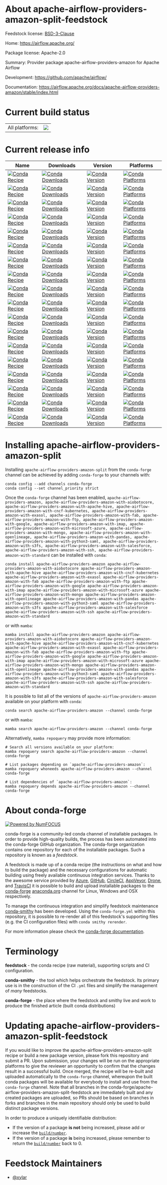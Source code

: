 About apache-airflow-providers-amazon-split-feedstock
=====================================================

Feedstock license: [BSD-3-Clause](https://github.com/conda-forge/apache-airflow-providers-amazon-feedstock/blob/main/LICENSE.txt)

Home: https://airflow.apache.org/

Package license: Apache-2.0

Summary: Provider package apache-airflow-providers-amazon for Apache Airflow

Development: https://github.com/apache/airflow/

Documentation: https://airflow.apache.org/docs/apache-airflow-providers-amazon/stable/index.html

Current build status
====================


<table><tr><td>All platforms:</td>
    <td>
      <a href="https://dev.azure.com/conda-forge/feedstock-builds/_build/latest?definitionId=11950&branchName=main">
        <img src="https://dev.azure.com/conda-forge/feedstock-builds/_apis/build/status/apache-airflow-providers-amazon-feedstock?branchName=main">
      </a>
    </td>
  </tr>
</table>

Current release info
====================

| Name | Downloads | Version | Platforms |
| --- | --- | --- | --- |
| [![Conda Recipe](https://img.shields.io/badge/recipe-apache--airflow--providers--amazon-green.svg)](https://anaconda.org/conda-forge/apache-airflow-providers-amazon) | [![Conda Downloads](https://img.shields.io/conda/dn/conda-forge/apache-airflow-providers-amazon.svg)](https://anaconda.org/conda-forge/apache-airflow-providers-amazon) | [![Conda Version](https://img.shields.io/conda/vn/conda-forge/apache-airflow-providers-amazon.svg)](https://anaconda.org/conda-forge/apache-airflow-providers-amazon) | [![Conda Platforms](https://img.shields.io/conda/pn/conda-forge/apache-airflow-providers-amazon.svg)](https://anaconda.org/conda-forge/apache-airflow-providers-amazon) |
| [![Conda Recipe](https://img.shields.io/badge/recipe-apache--airflow--providers--amazon--with--aiobotocore-green.svg)](https://anaconda.org/conda-forge/apache-airflow-providers-amazon-with-aiobotocore) | [![Conda Downloads](https://img.shields.io/conda/dn/conda-forge/apache-airflow-providers-amazon-with-aiobotocore.svg)](https://anaconda.org/conda-forge/apache-airflow-providers-amazon-with-aiobotocore) | [![Conda Version](https://img.shields.io/conda/vn/conda-forge/apache-airflow-providers-amazon-with-aiobotocore.svg)](https://anaconda.org/conda-forge/apache-airflow-providers-amazon-with-aiobotocore) | [![Conda Platforms](https://img.shields.io/conda/pn/conda-forge/apache-airflow-providers-amazon-with-aiobotocore.svg)](https://anaconda.org/conda-forge/apache-airflow-providers-amazon-with-aiobotocore) |
| [![Conda Recipe](https://img.shields.io/badge/recipe-apache--airflow--providers--amazon--with--apache--hive-green.svg)](https://anaconda.org/conda-forge/apache-airflow-providers-amazon-with-apache-hive) | [![Conda Downloads](https://img.shields.io/conda/dn/conda-forge/apache-airflow-providers-amazon-with-apache-hive.svg)](https://anaconda.org/conda-forge/apache-airflow-providers-amazon-with-apache-hive) | [![Conda Version](https://img.shields.io/conda/vn/conda-forge/apache-airflow-providers-amazon-with-apache-hive.svg)](https://anaconda.org/conda-forge/apache-airflow-providers-amazon-with-apache-hive) | [![Conda Platforms](https://img.shields.io/conda/pn/conda-forge/apache-airflow-providers-amazon-with-apache-hive.svg)](https://anaconda.org/conda-forge/apache-airflow-providers-amazon-with-apache-hive) |
| [![Conda Recipe](https://img.shields.io/badge/recipe-apache--airflow--providers--amazon--with--cncf--kubernetes-green.svg)](https://anaconda.org/conda-forge/apache-airflow-providers-amazon-with-cncf-kubernetes) | [![Conda Downloads](https://img.shields.io/conda/dn/conda-forge/apache-airflow-providers-amazon-with-cncf-kubernetes.svg)](https://anaconda.org/conda-forge/apache-airflow-providers-amazon-with-cncf-kubernetes) | [![Conda Version](https://img.shields.io/conda/vn/conda-forge/apache-airflow-providers-amazon-with-cncf-kubernetes.svg)](https://anaconda.org/conda-forge/apache-airflow-providers-amazon-with-cncf-kubernetes) | [![Conda Platforms](https://img.shields.io/conda/pn/conda-forge/apache-airflow-providers-amazon-with-cncf-kubernetes.svg)](https://anaconda.org/conda-forge/apache-airflow-providers-amazon-with-cncf-kubernetes) |
| [![Conda Recipe](https://img.shields.io/badge/recipe-apache--airflow--providers--amazon--with--exasol-green.svg)](https://anaconda.org/conda-forge/apache-airflow-providers-amazon-with-exasol) | [![Conda Downloads](https://img.shields.io/conda/dn/conda-forge/apache-airflow-providers-amazon-with-exasol.svg)](https://anaconda.org/conda-forge/apache-airflow-providers-amazon-with-exasol) | [![Conda Version](https://img.shields.io/conda/vn/conda-forge/apache-airflow-providers-amazon-with-exasol.svg)](https://anaconda.org/conda-forge/apache-airflow-providers-amazon-with-exasol) | [![Conda Platforms](https://img.shields.io/conda/pn/conda-forge/apache-airflow-providers-amazon-with-exasol.svg)](https://anaconda.org/conda-forge/apache-airflow-providers-amazon-with-exasol) |
| [![Conda Recipe](https://img.shields.io/badge/recipe-apache--airflow--providers--amazon--with--fab-green.svg)](https://anaconda.org/conda-forge/apache-airflow-providers-amazon-with-fab) | [![Conda Downloads](https://img.shields.io/conda/dn/conda-forge/apache-airflow-providers-amazon-with-fab.svg)](https://anaconda.org/conda-forge/apache-airflow-providers-amazon-with-fab) | [![Conda Version](https://img.shields.io/conda/vn/conda-forge/apache-airflow-providers-amazon-with-fab.svg)](https://anaconda.org/conda-forge/apache-airflow-providers-amazon-with-fab) | [![Conda Platforms](https://img.shields.io/conda/pn/conda-forge/apache-airflow-providers-amazon-with-fab.svg)](https://anaconda.org/conda-forge/apache-airflow-providers-amazon-with-fab) |
| [![Conda Recipe](https://img.shields.io/badge/recipe-apache--airflow--providers--amazon--with--ftp-green.svg)](https://anaconda.org/conda-forge/apache-airflow-providers-amazon-with-ftp) | [![Conda Downloads](https://img.shields.io/conda/dn/conda-forge/apache-airflow-providers-amazon-with-ftp.svg)](https://anaconda.org/conda-forge/apache-airflow-providers-amazon-with-ftp) | [![Conda Version](https://img.shields.io/conda/vn/conda-forge/apache-airflow-providers-amazon-with-ftp.svg)](https://anaconda.org/conda-forge/apache-airflow-providers-amazon-with-ftp) | [![Conda Platforms](https://img.shields.io/conda/pn/conda-forge/apache-airflow-providers-amazon-with-ftp.svg)](https://anaconda.org/conda-forge/apache-airflow-providers-amazon-with-ftp) |
| [![Conda Recipe](https://img.shields.io/badge/recipe-apache--airflow--providers--amazon--with--google-green.svg)](https://anaconda.org/conda-forge/apache-airflow-providers-amazon-with-google) | [![Conda Downloads](https://img.shields.io/conda/dn/conda-forge/apache-airflow-providers-amazon-with-google.svg)](https://anaconda.org/conda-forge/apache-airflow-providers-amazon-with-google) | [![Conda Version](https://img.shields.io/conda/vn/conda-forge/apache-airflow-providers-amazon-with-google.svg)](https://anaconda.org/conda-forge/apache-airflow-providers-amazon-with-google) | [![Conda Platforms](https://img.shields.io/conda/pn/conda-forge/apache-airflow-providers-amazon-with-google.svg)](https://anaconda.org/conda-forge/apache-airflow-providers-amazon-with-google) |
| [![Conda Recipe](https://img.shields.io/badge/recipe-apache--airflow--providers--amazon--with--imap-green.svg)](https://anaconda.org/conda-forge/apache-airflow-providers-amazon-with-imap) | [![Conda Downloads](https://img.shields.io/conda/dn/conda-forge/apache-airflow-providers-amazon-with-imap.svg)](https://anaconda.org/conda-forge/apache-airflow-providers-amazon-with-imap) | [![Conda Version](https://img.shields.io/conda/vn/conda-forge/apache-airflow-providers-amazon-with-imap.svg)](https://anaconda.org/conda-forge/apache-airflow-providers-amazon-with-imap) | [![Conda Platforms](https://img.shields.io/conda/pn/conda-forge/apache-airflow-providers-amazon-with-imap.svg)](https://anaconda.org/conda-forge/apache-airflow-providers-amazon-with-imap) |
| [![Conda Recipe](https://img.shields.io/badge/recipe-apache--airflow--providers--amazon--with--microsoft--azure-green.svg)](https://anaconda.org/conda-forge/apache-airflow-providers-amazon-with-microsoft-azure) | [![Conda Downloads](https://img.shields.io/conda/dn/conda-forge/apache-airflow-providers-amazon-with-microsoft-azure.svg)](https://anaconda.org/conda-forge/apache-airflow-providers-amazon-with-microsoft-azure) | [![Conda Version](https://img.shields.io/conda/vn/conda-forge/apache-airflow-providers-amazon-with-microsoft-azure.svg)](https://anaconda.org/conda-forge/apache-airflow-providers-amazon-with-microsoft-azure) | [![Conda Platforms](https://img.shields.io/conda/pn/conda-forge/apache-airflow-providers-amazon-with-microsoft-azure.svg)](https://anaconda.org/conda-forge/apache-airflow-providers-amazon-with-microsoft-azure) |
| [![Conda Recipe](https://img.shields.io/badge/recipe-apache--airflow--providers--amazon--with--mongo-green.svg)](https://anaconda.org/conda-forge/apache-airflow-providers-amazon-with-mongo) | [![Conda Downloads](https://img.shields.io/conda/dn/conda-forge/apache-airflow-providers-amazon-with-mongo.svg)](https://anaconda.org/conda-forge/apache-airflow-providers-amazon-with-mongo) | [![Conda Version](https://img.shields.io/conda/vn/conda-forge/apache-airflow-providers-amazon-with-mongo.svg)](https://anaconda.org/conda-forge/apache-airflow-providers-amazon-with-mongo) | [![Conda Platforms](https://img.shields.io/conda/pn/conda-forge/apache-airflow-providers-amazon-with-mongo.svg)](https://anaconda.org/conda-forge/apache-airflow-providers-amazon-with-mongo) |
| [![Conda Recipe](https://img.shields.io/badge/recipe-apache--airflow--providers--amazon--with--openlineage-green.svg)](https://anaconda.org/conda-forge/apache-airflow-providers-amazon-with-openlineage) | [![Conda Downloads](https://img.shields.io/conda/dn/conda-forge/apache-airflow-providers-amazon-with-openlineage.svg)](https://anaconda.org/conda-forge/apache-airflow-providers-amazon-with-openlineage) | [![Conda Version](https://img.shields.io/conda/vn/conda-forge/apache-airflow-providers-amazon-with-openlineage.svg)](https://anaconda.org/conda-forge/apache-airflow-providers-amazon-with-openlineage) | [![Conda Platforms](https://img.shields.io/conda/pn/conda-forge/apache-airflow-providers-amazon-with-openlineage.svg)](https://anaconda.org/conda-forge/apache-airflow-providers-amazon-with-openlineage) |
| [![Conda Recipe](https://img.shields.io/badge/recipe-apache--airflow--providers--amazon--with--pandas-green.svg)](https://anaconda.org/conda-forge/apache-airflow-providers-amazon-with-pandas) | [![Conda Downloads](https://img.shields.io/conda/dn/conda-forge/apache-airflow-providers-amazon-with-pandas.svg)](https://anaconda.org/conda-forge/apache-airflow-providers-amazon-with-pandas) | [![Conda Version](https://img.shields.io/conda/vn/conda-forge/apache-airflow-providers-amazon-with-pandas.svg)](https://anaconda.org/conda-forge/apache-airflow-providers-amazon-with-pandas) | [![Conda Platforms](https://img.shields.io/conda/pn/conda-forge/apache-airflow-providers-amazon-with-pandas.svg)](https://anaconda.org/conda-forge/apache-airflow-providers-amazon-with-pandas) |
| [![Conda Recipe](https://img.shields.io/badge/recipe-apache--airflow--providers--amazon--with--python3--saml-green.svg)](https://anaconda.org/conda-forge/apache-airflow-providers-amazon-with-python3-saml) | [![Conda Downloads](https://img.shields.io/conda/dn/conda-forge/apache-airflow-providers-amazon-with-python3-saml.svg)](https://anaconda.org/conda-forge/apache-airflow-providers-amazon-with-python3-saml) | [![Conda Version](https://img.shields.io/conda/vn/conda-forge/apache-airflow-providers-amazon-with-python3-saml.svg)](https://anaconda.org/conda-forge/apache-airflow-providers-amazon-with-python3-saml) | [![Conda Platforms](https://img.shields.io/conda/pn/conda-forge/apache-airflow-providers-amazon-with-python3-saml.svg)](https://anaconda.org/conda-forge/apache-airflow-providers-amazon-with-python3-saml) |
| [![Conda Recipe](https://img.shields.io/badge/recipe-apache--airflow--providers--amazon--with--s3fs-green.svg)](https://anaconda.org/conda-forge/apache-airflow-providers-amazon-with-s3fs) | [![Conda Downloads](https://img.shields.io/conda/dn/conda-forge/apache-airflow-providers-amazon-with-s3fs.svg)](https://anaconda.org/conda-forge/apache-airflow-providers-amazon-with-s3fs) | [![Conda Version](https://img.shields.io/conda/vn/conda-forge/apache-airflow-providers-amazon-with-s3fs.svg)](https://anaconda.org/conda-forge/apache-airflow-providers-amazon-with-s3fs) | [![Conda Platforms](https://img.shields.io/conda/pn/conda-forge/apache-airflow-providers-amazon-with-s3fs.svg)](https://anaconda.org/conda-forge/apache-airflow-providers-amazon-with-s3fs) |
| [![Conda Recipe](https://img.shields.io/badge/recipe-apache--airflow--providers--amazon--with--salesforce-green.svg)](https://anaconda.org/conda-forge/apache-airflow-providers-amazon-with-salesforce) | [![Conda Downloads](https://img.shields.io/conda/dn/conda-forge/apache-airflow-providers-amazon-with-salesforce.svg)](https://anaconda.org/conda-forge/apache-airflow-providers-amazon-with-salesforce) | [![Conda Version](https://img.shields.io/conda/vn/conda-forge/apache-airflow-providers-amazon-with-salesforce.svg)](https://anaconda.org/conda-forge/apache-airflow-providers-amazon-with-salesforce) | [![Conda Platforms](https://img.shields.io/conda/pn/conda-forge/apache-airflow-providers-amazon-with-salesforce.svg)](https://anaconda.org/conda-forge/apache-airflow-providers-amazon-with-salesforce) |
| [![Conda Recipe](https://img.shields.io/badge/recipe-apache--airflow--providers--amazon--with--ssh-green.svg)](https://anaconda.org/conda-forge/apache-airflow-providers-amazon-with-ssh) | [![Conda Downloads](https://img.shields.io/conda/dn/conda-forge/apache-airflow-providers-amazon-with-ssh.svg)](https://anaconda.org/conda-forge/apache-airflow-providers-amazon-with-ssh) | [![Conda Version](https://img.shields.io/conda/vn/conda-forge/apache-airflow-providers-amazon-with-ssh.svg)](https://anaconda.org/conda-forge/apache-airflow-providers-amazon-with-ssh) | [![Conda Platforms](https://img.shields.io/conda/pn/conda-forge/apache-airflow-providers-amazon-with-ssh.svg)](https://anaconda.org/conda-forge/apache-airflow-providers-amazon-with-ssh) |
| [![Conda Recipe](https://img.shields.io/badge/recipe-apache--airflow--providers--amazon--with--standard-green.svg)](https://anaconda.org/conda-forge/apache-airflow-providers-amazon-with-standard) | [![Conda Downloads](https://img.shields.io/conda/dn/conda-forge/apache-airflow-providers-amazon-with-standard.svg)](https://anaconda.org/conda-forge/apache-airflow-providers-amazon-with-standard) | [![Conda Version](https://img.shields.io/conda/vn/conda-forge/apache-airflow-providers-amazon-with-standard.svg)](https://anaconda.org/conda-forge/apache-airflow-providers-amazon-with-standard) | [![Conda Platforms](https://img.shields.io/conda/pn/conda-forge/apache-airflow-providers-amazon-with-standard.svg)](https://anaconda.org/conda-forge/apache-airflow-providers-amazon-with-standard) |

Installing apache-airflow-providers-amazon-split
================================================

Installing `apache-airflow-providers-amazon-split` from the `conda-forge` channel can be achieved by adding `conda-forge` to your channels with:

```
conda config --add channels conda-forge
conda config --set channel_priority strict
```

Once the `conda-forge` channel has been enabled, `apache-airflow-providers-amazon, apache-airflow-providers-amazon-with-aiobotocore, apache-airflow-providers-amazon-with-apache-hive, apache-airflow-providers-amazon-with-cncf-kubernetes, apache-airflow-providers-amazon-with-exasol, apache-airflow-providers-amazon-with-fab, apache-airflow-providers-amazon-with-ftp, apache-airflow-providers-amazon-with-google, apache-airflow-providers-amazon-with-imap, apache-airflow-providers-amazon-with-microsoft-azure, apache-airflow-providers-amazon-with-mongo, apache-airflow-providers-amazon-with-openlineage, apache-airflow-providers-amazon-with-pandas, apache-airflow-providers-amazon-with-python3-saml, apache-airflow-providers-amazon-with-s3fs, apache-airflow-providers-amazon-with-salesforce, apache-airflow-providers-amazon-with-ssh, apache-airflow-providers-amazon-with-standard` can be installed with `conda`:

```
conda install apache-airflow-providers-amazon apache-airflow-providers-amazon-with-aiobotocore apache-airflow-providers-amazon-with-apache-hive apache-airflow-providers-amazon-with-cncf-kubernetes apache-airflow-providers-amazon-with-exasol apache-airflow-providers-amazon-with-fab apache-airflow-providers-amazon-with-ftp apache-airflow-providers-amazon-with-google apache-airflow-providers-amazon-with-imap apache-airflow-providers-amazon-with-microsoft-azure apache-airflow-providers-amazon-with-mongo apache-airflow-providers-amazon-with-openlineage apache-airflow-providers-amazon-with-pandas apache-airflow-providers-amazon-with-python3-saml apache-airflow-providers-amazon-with-s3fs apache-airflow-providers-amazon-with-salesforce apache-airflow-providers-amazon-with-ssh apache-airflow-providers-amazon-with-standard
```

or with `mamba`:

```
mamba install apache-airflow-providers-amazon apache-airflow-providers-amazon-with-aiobotocore apache-airflow-providers-amazon-with-apache-hive apache-airflow-providers-amazon-with-cncf-kubernetes apache-airflow-providers-amazon-with-exasol apache-airflow-providers-amazon-with-fab apache-airflow-providers-amazon-with-ftp apache-airflow-providers-amazon-with-google apache-airflow-providers-amazon-with-imap apache-airflow-providers-amazon-with-microsoft-azure apache-airflow-providers-amazon-with-mongo apache-airflow-providers-amazon-with-openlineage apache-airflow-providers-amazon-with-pandas apache-airflow-providers-amazon-with-python3-saml apache-airflow-providers-amazon-with-s3fs apache-airflow-providers-amazon-with-salesforce apache-airflow-providers-amazon-with-ssh apache-airflow-providers-amazon-with-standard
```

It is possible to list all of the versions of `apache-airflow-providers-amazon` available on your platform with `conda`:

```
conda search apache-airflow-providers-amazon --channel conda-forge
```

or with `mamba`:

```
mamba search apache-airflow-providers-amazon --channel conda-forge
```

Alternatively, `mamba repoquery` may provide more information:

```
# Search all versions available on your platform:
mamba repoquery search apache-airflow-providers-amazon --channel conda-forge

# List packages depending on `apache-airflow-providers-amazon`:
mamba repoquery whoneeds apache-airflow-providers-amazon --channel conda-forge

# List dependencies of `apache-airflow-providers-amazon`:
mamba repoquery depends apache-airflow-providers-amazon --channel conda-forge
```


About conda-forge
=================

[![Powered by
NumFOCUS](https://img.shields.io/badge/powered%20by-NumFOCUS-orange.svg?style=flat&colorA=E1523D&colorB=007D8A)](https://numfocus.org)

conda-forge is a community-led conda channel of installable packages.
In order to provide high-quality builds, the process has been automated into the
conda-forge GitHub organization. The conda-forge organization contains one repository
for each of the installable packages. Such a repository is known as a *feedstock*.

A feedstock is made up of a conda recipe (the instructions on what and how to build
the package) and the necessary configurations for automatic building using freely
available continuous integration services. Thanks to the awesome service provided by
[Azure](https://azure.microsoft.com/en-us/services/devops/), [GitHub](https://github.com/),
[CircleCI](https://circleci.com/), [AppVeyor](https://www.appveyor.com/),
[Drone](https://cloud.drone.io/welcome), and [TravisCI](https://travis-ci.com/)
it is possible to build and upload installable packages to the
[conda-forge](https://anaconda.org/conda-forge) [anaconda.org](https://anaconda.org/)
channel for Linux, Windows and OSX respectively.

To manage the continuous integration and simplify feedstock maintenance
[conda-smithy](https://github.com/conda-forge/conda-smithy) has been developed.
Using the ``conda-forge.yml`` within this repository, it is possible to re-render all of
this feedstock's supporting files (e.g. the CI configuration files) with ``conda smithy rerender``.

For more information please check the [conda-forge documentation](https://conda-forge.org/docs/).

Terminology
===========

**feedstock** - the conda recipe (raw material), supporting scripts and CI configuration.

**conda-smithy** - the tool which helps orchestrate the feedstock.
                   Its primary use is in the construction of the CI ``.yml`` files
                   and simplify the management of *many* feedstocks.

**conda-forge** - the place where the feedstock and smithy live and work to
                  produce the finished article (built conda distributions)


Updating apache-airflow-providers-amazon-split-feedstock
========================================================

If you would like to improve the apache-airflow-providers-amazon-split recipe or build a new
package version, please fork this repository and submit a PR. Upon submission,
your changes will be run on the appropriate platforms to give the reviewer an
opportunity to confirm that the changes result in a successful build. Once
merged, the recipe will be re-built and uploaded automatically to the
`conda-forge` channel, whereupon the built conda packages will be available for
everybody to install and use from the `conda-forge` channel.
Note that all branches in the conda-forge/apache-airflow-providers-amazon-split-feedstock are
immediately built and any created packages are uploaded, so PRs should be based
on branches in forks and branches in the main repository should only be used to
build distinct package versions.

In order to produce a uniquely identifiable distribution:
 * If the version of a package **is not** being increased, please add or increase
   the [``build/number``](https://docs.conda.io/projects/conda-build/en/latest/resources/define-metadata.html#build-number-and-string).
 * If the version of a package **is** being increased, please remember to return
   the [``build/number``](https://docs.conda.io/projects/conda-build/en/latest/resources/define-metadata.html#build-number-and-string)
   back to 0.

Feedstock Maintainers
=====================

* [@xylar](https://github.com/xylar/)

